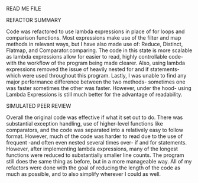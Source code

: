 READ ME FILE

REFACTOR SUMMARY

Code was refactored to use lambda expressions in place of for loops and comparison functions. Most expressions make use of the filter and map methods in relevant ways, but I have also made use of: Reduce, Distinct, Flatmap, and Comparator.comparing. The code in this state is more scalable as lambda expressions allow for easier to read, highly controllable code- with the workflow of the program being made clearer. Also, using lambda expressions removed the issue of heavily nested for and if statements- which were used throughout this program. Lastly, I was unable to find any major performance difference between the two methods- sometimes one was faster sometimes the other was faster. However, under the hood- using Lambda Expressions is still much better for the advantage of readability.

SIMULATED PEER REVIEW

Overall the original code was effective if what it set out to do. There was substantial exception handling, use of higher-level functions like comparators, and the code was separated into a relatively easy to follow format. However, much of the code was harder to read due to the use of frequent -and often even nested several times over- if and for statements. However, after implementing lambda expressions, many of the longest functions were reduced to substantially smaller line counts. The program still does the same thing as before, but in a more manageable way. All of my refactors were done with the goal of reducing the length of the code as much as possible, and to also simplify wherever I could as well.